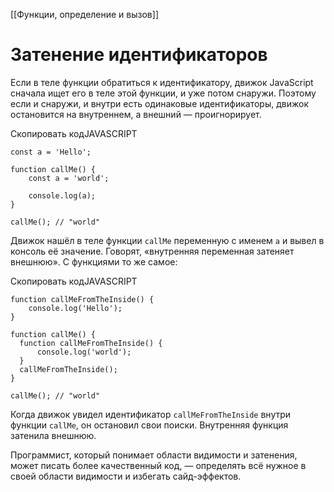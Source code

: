
[[Функции, определение и вызов]]
# Затенение идентификаторов

Если в теле функции обратиться к идентификатору, движок JavaScript сначала ищет его в теле этой функции, и уже потом снаружи. Поэтому если и снаружи, и внутри есть одинаковые идентификаторы, движок остановится на внутреннем, а внешний — проигнорирует.

Скопировать кодJAVASCRIPT

```
const a = 'Hello';

function callMe() {
    const a = 'world';

    console.log(a);
}

callMe(); // "world" 
```

Движок нашёл в теле функции `callMe` переменную с именем `a` и вывел в консоль её значение. Говорят, «внутренняя переменная затеняет внешнюю». С функциями то же самое:

Скопировать кодJAVASCRIPT

```
function callMeFromTheInside() {
    console.log('Hello');
}

function callMe() {
  function callMeFromTheInside() {
      console.log('world');
  }
  callMeFromTheInside();
}

callMe(); // "world" 
```

Когда движок увидел идентификатор `callMeFromTheInside` внутри функции `callMe`, он остановил свои поиски. Внутренняя функция затенила внешнюю.

Программист, который понимает области видимости и затенения, может писать более качественный код, — определять всё нужное в своей области видимости и избегать сайд-эффектов.
